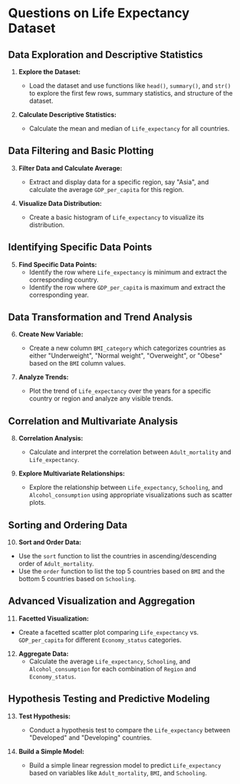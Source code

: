 # Questions on Life Expectancy Dataset

## Data Exploration and Descriptive Statistics
1. **Explore the Dataset:**
   - Load the dataset and use functions like `head()`, `summary()`, and `str()` to explore the first few rows, summary statistics, and structure of the dataset.
   
2. **Calculate Descriptive Statistics:**
   - Calculate the mean and median of `Life_expectancy` for all countries.

## Data Filtering and Basic Plotting
3. **Filter Data and Calculate Average:**
   - Extract and display data for a specific region, say "Asia", and calculate the average `GDP_per_capita` for this region.

4. **Visualize Data Distribution:**
   - Create a basic histogram of `Life_expectancy` to visualize its distribution.

## Identifying Specific Data Points
5. **Find Specific Data Points:**
   - Identify the row where `Life_expectancy` is minimum and extract the corresponding country.
   - Identify the row where `GDP_per_capita` is maximum and extract the corresponding year.

## Data Transformation and Trend Analysis
6. **Create New Variable:**
   - Create a new column `BMI_category` which categorizes countries as either "Underweight", "Normal weight", "Overweight", or "Obese" based on the `BMI` column values.

7. **Analyze Trends:**
   - Plot the trend of `Life_expectancy` over the years for a specific country or region and analyze any visible trends.

## Correlation and Multivariate Analysis
8. **Correlation Analysis:**
   - Calculate and interpret the correlation between `Adult_mortality` and `Life_expectancy`.

9. **Explore Multivariate Relationships:**
   - Explore the relationship between `Life_expectancy`, `Schooling`, and `Alcohol_consumption` using appropriate visualizations such as scatter plots.

## Sorting and Ordering Data
10. **Sort and Order Data:**
   - Use the `sort` function to list the countries in ascending/descending order of `Adult_mortality`.
   - Use the `order` function to list the top 5 countries based on `BMI` and the bottom 5 countries based on `Schooling`.

## Advanced Visualization and Aggregation
11. **Facetted Visualization:**
   - Create a facetted scatter plot comparing `Life_expectancy` vs. `GDP_per_capita` for different `Economy_status` categories.

12. **Aggregate Data:**
    - Calculate the average `Life_expectancy`, `Schooling`, and `Alcohol_consumption` for each combination of `Region` and `Economy_status`.

## Hypothesis Testing and Predictive Modeling
13. **Test Hypothesis:**
    - Conduct a hypothesis test to compare the `Life_expectancy` between "Developed" and "Developing" countries.

14. **Build a Simple Model:**
    - Build a simple linear regression model to predict `Life_expectancy` based on variables like `Adult_mortality`, `BMI`, and `Schooling`.
